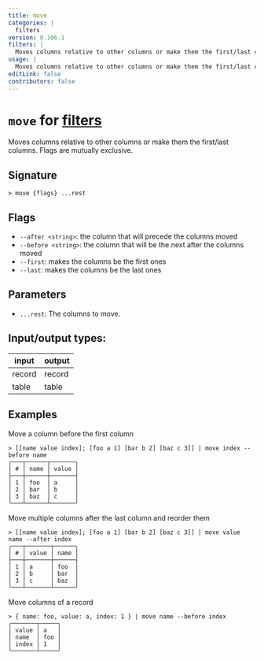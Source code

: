 ```yaml
---
title: move
categories: |
  filters
version: 0.106.1
filters: |
  Moves columns relative to other columns or make them the first/last columns. Flags are mutually exclusive.
usage: |
  Moves columns relative to other columns or make them the first/last columns. Flags are mutually exclusive.
editLink: false
contributors: false
---
```

<!-- This file is automatically generated. Please edit the command in https://github.com/nushell/nushell instead. -->

# `move` for [filters](/commands/categories/filters.md)

<div class='command-title'>Moves columns relative to other columns or make them the first&#x2f;last columns. Flags are mutually exclusive.</div>

## Signature

```> move {flags} ...rest```

## Flags

 -  `--after <string>`: the column that will precede the columns moved
 -  `--before <string>`: the column that will be the next after the columns moved
 -  `--first`: makes the columns be the first ones
 -  `--last`: makes the columns be the last ones

## Parameters

 -  `...rest`: The columns to move.


## Input/output types:

| input  | output |
| ------ | ------ |
| record | record |
| table  | table  |
## Examples

Move a column before the first column
```nu
> [[name value index]; [foo a 1] [bar b 2] [baz c 3]] | move index --before name
╭───┬──────┬───────╮
│ # │ name │ value │
├───┼──────┼───────┤
│ 1 │ foo  │ a     │
│ 2 │ bar  │ b     │
│ 3 │ baz  │ c     │
╰───┴──────┴───────╯

```

Move multiple columns after the last column and reorder them
```nu
> [[name value index]; [foo a 1] [bar b 2] [baz c 3]] | move value name --after index
╭───┬───────┬──────╮
│ # │ value │ name │
├───┼───────┼──────┤
│ 1 │ a     │ foo  │
│ 2 │ b     │ bar  │
│ 3 │ c     │ baz  │
╰───┴───────┴──────╯

```

Move columns of a record
```nu
> { name: foo, value: a, index: 1 } | move name --before index
╭───────┬─────╮
│ value │ a   │
│ name  │ foo │
│ index │ 1   │
╰───────┴─────╯
```

